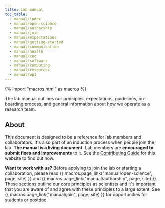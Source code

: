 ```yaml
---
title: Lab manual
toc_table:
  - manual/index
  - manual/open-science
  - manual/authorship
  - manual/join
  - manual/expectations
  - manual/getting-started
  - manual/communication
  - manual/health
  - manual/coc
  - manual/software
  - manual/computing
  - manual/resources  
  - manual/wp1
---
```


{% import "macros.html" as macros %}

<div class="lead">

The lab manual outlines our principles, expectations, guidelines, on-boarding
process, and general information about how we operate as a research team.

</div>

## About

This document is designed to be a reference for lab members and collaborators.
It's also part of an induction process when people join the lab.
**The manual is a living document.** Lab members are **encouraged to submit
fixes and improvements** to it. See the
[Contributing Guide](https://github.com/compgeolab/website/blob/main/CONTRIBUTING.md)
for this website to find out how.

<div class="callout">

**Want to work with us?**
Before applying to join the lab or starting a collaboration, please
read {{ macros.page_link("manual/open-science", page, site) }} and
{{ macros.page_link("manual/authorship", page, site) }}.
These sections outline our core principles as scientists and it's important
that you are aware of and agree with these principles to a large extent.
See {{ macros.page_link("manual/join", page, site) }} for opportunities for
students or postdoc.

</div>
